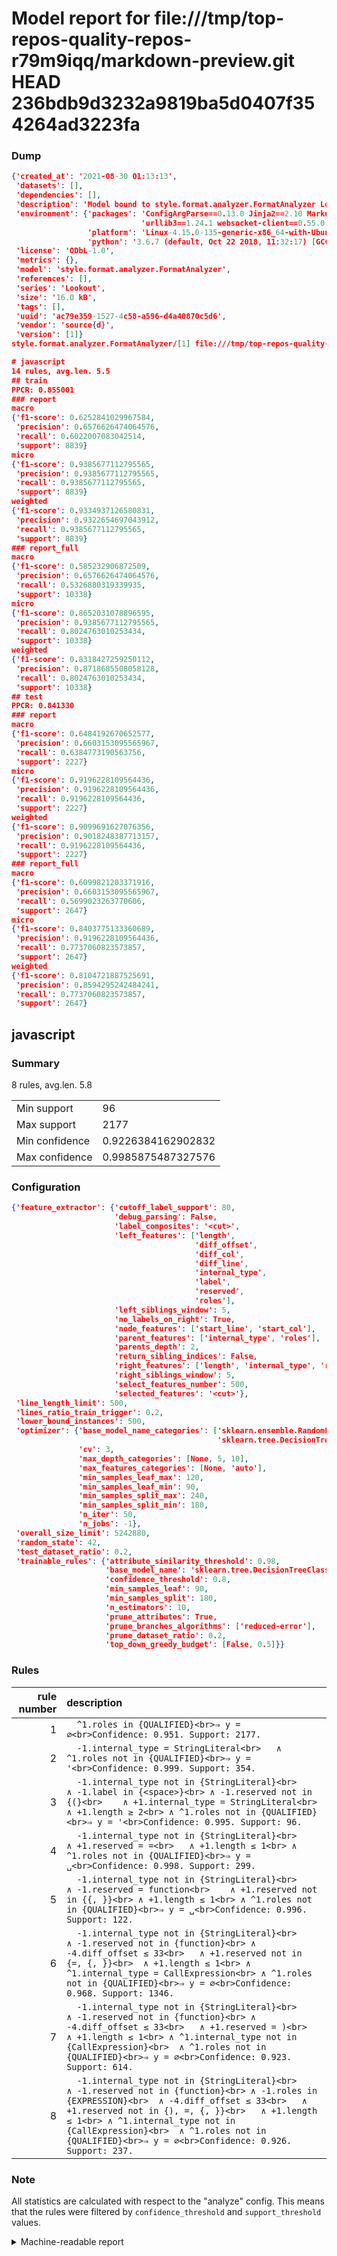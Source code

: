 # Model report for file:///tmp/top-repos-quality-repos-r79m9iqq/markdown-preview.git HEAD 236bdb9d3232a9819ba5d0407f354264ad3223fa

### Dump

```json
{'created_at': '2021-08-30 01:13:13',
 'datasets': [],
 'dependencies': [],
 'description': 'Model bound to style.format.analyzer.FormatAnalyzer Lookout analyzer.',
 'environment': {'packages': 'ConfigArgParse==0.13.0 Jinja2==2.10 MarkupSafe==1.1.1 PyStemmer==1.3.0 PyYAML==5.1 Pympler==0.5 SQLAlchemy==1.2.10 SQLAlchemy-Utils==0.33.3 asdf==2.3.2 bblfsh==2.12.7 boto==2.49.0 boto3==1.9.130 botocore==1.12.130 cachetools==2.0.1 certifi==2019.3.9 chardet==3.0.4 clint==0.5.1 docker==3.7.0 docker-pycreds==0.4.0 dulwich==0.19.11 grpcio==1.19.0 grpcio-tools==1.19.0 humanfriendly==4.16.1 humanize==0.5.1 idna==2.8 jmespath==0.9.4 jsonschema==2.6.0 lookout-sdk==0.4.1 lookout-sdk-ml==0.19.0 lookout-style==0.2.0 lz4==2.1.6 modelforge==0.12.1 numpy==1.16.2 packaging==19.0 pandas==0.22.0 pip==19.0.3 protobuf==3.7.0 psycopg2-binary==2.7.5 pygtrie==2.3 pyparsing==2.3.1 python-dateutil==2.8.0 python-igraph==0.7.1.post6 pytz==2019.1 requests==2.21.0 requirements-parser==0.2.0 scikit-learn==0.20.1 scikit-optimize==0.5.2 scipy==1.2.1 semantic-version==2.6.0 setuptools==40.8.0 six==1.12.0 smart-open==1.8.1 sourced-ml==0.8.2 spdx==2.5.0 stringcase==1.2.0 tabulate==0.8.2 tqdm==4.31.1 '
                             'urllib3==1.24.1 websocket-client==0.55.0 xxhash==1.3.0',
                 'platform': 'Linux-4.15.0-135-generic-x86_64-with-Ubuntu-18.04-bionic',
                 'python': '3.6.7 (default, Oct 22 2018, 11:32:17) [GCC 8.2.0]'},
 'license': 'ODbL-1.0',
 'metrics': {},
 'model': 'style.format.analyzer.FormatAnalyzer',
 'references': [],
 'series': 'Lookout',
 'size': '16.0 kB',
 'tags': [],
 'uuid': 'ac79e359-1527-4c58-a596-d4a40870c5d6',
 'vendor': 'source{d}',
 'version': [1]}
style.format.analyzer.FormatAnalyzer/[1] file:///tmp/top-repos-quality-repos-r79m9iqq/markdown-preview.git 236bdb9d3232a9819ba5d0407f354264ad3223fa

# javascript
14 rules, avg.len. 5.5
## train
PPCR: 0.855001
### report
macro
{'f1-score': 0.6252841029967584,
 'precision': 0.6576626474064576,
 'recall': 0.6022007083042514,
 'support': 8839}
micro
{'f1-score': 0.9385677112795565,
 'precision': 0.9385677112795565,
 'recall': 0.9385677112795565,
 'support': 8839}
weighted
{'f1-score': 0.9334937126580831,
 'precision': 0.9322654697043912,
 'recall': 0.9385677112795565,
 'support': 8839}
### report_full
macro
{'f1-score': 0.585232906872509,
 'precision': 0.6576626474064576,
 'recall': 0.5326880319339935,
 'support': 10338}
micro
{'f1-score': 0.8652031078896595,
 'precision': 0.9385677112795565,
 'recall': 0.8024763010253434,
 'support': 10338}
weighted
{'f1-score': 0.8318427259250112,
 'precision': 0.8718685508058128,
 'recall': 0.8024763010253434,
 'support': 10338}
## test
PPCR: 0.841330
### report
macro
{'f1-score': 0.6484192670652577,
 'precision': 0.6603153095565967,
 'recall': 0.6384773190563756,
 'support': 2227}
micro
{'f1-score': 0.9196228109564436,
 'precision': 0.9196228109564436,
 'recall': 0.9196228109564436,
 'support': 2227}
weighted
{'f1-score': 0.9099691627076356,
 'precision': 0.9018248387713157,
 'recall': 0.9196228109564436,
 'support': 2227}
### report_full
macro
{'f1-score': 0.6099821203371916,
 'precision': 0.6603153095565967,
 'recall': 0.5699023263770606,
 'support': 2647}
micro
{'f1-score': 0.8403775133360689,
 'precision': 0.9196228109564436,
 'recall': 0.7737060823573857,
 'support': 2647}
weighted
{'f1-score': 0.8104721887525691,
 'precision': 0.8594295242484241,
 'recall': 0.7737060823573857,
 'support': 2647}
```

## javascript
### Summary
8 rules, avg.len. 5.8

| | |
|-|-|
|Min support|96|
|Max support|2177|
|Min confidence|0.9226384162902832|
|Max confidence|0.9985875487327576|

### Configuration

```json
{'feature_extractor': {'cutoff_label_support': 80,
                       'debug_parsing': False,
                       'label_composites': '<cut>',
                       'left_features': ['length',
                                         'diff_offset',
                                         'diff_col',
                                         'diff_line',
                                         'internal_type',
                                         'label',
                                         'reserved',
                                         'roles'],
                       'left_siblings_window': 5,
                       'no_labels_on_right': True,
                       'node_features': ['start_line', 'start_col'],
                       'parent_features': ['internal_type', 'roles'],
                       'parents_depth': 2,
                       'return_sibling_indices': False,
                       'right_features': ['length', 'internal_type', 'reserved', 'roles'],
                       'right_siblings_window': 5,
                       'select_features_number': 500,
                       'selected_features': '<cut>'},
 'line_length_limit': 500,
 'lines_ratio_train_trigger': 0.2,
 'lower_bound_instances': 500,
 'optimizer': {'base_model_name_categories': ['sklearn.ensemble.RandomForestClassifier',
                                              'sklearn.tree.DecisionTreeClassifier'],
               'cv': 3,
               'max_depth_categories': [None, 5, 10],
               'max_features_categories': [None, 'auto'],
               'min_samples_leaf_max': 120,
               'min_samples_leaf_min': 90,
               'min_samples_split_max': 240,
               'min_samples_split_min': 180,
               'n_iter': 50,
               'n_jobs': -1},
 'overall_size_limit': 5242880,
 'random_state': 42,
 'test_dataset_ratio': 0.2,
 'trainable_rules': {'attribute_similarity_threshold': 0.98,
                     'base_model_name': 'sklearn.tree.DecisionTreeClassifier',
                     'confidence_threshold': 0.8,
                     'min_samples_leaf': 90,
                     'min_samples_split': 180,
                     'n_estimators': 10,
                     'prune_attributes': True,
                     'prune_branches_algorithms': ['reduced-error'],
                     'prune_dataset_ratio': 0.2,
                     'top_down_greedy_budget': [False, 0.5]}}
```

### Rules

| rule number | description |
|----:|:-----|
| 1 | `  ^1.roles in {QUALIFIED}<br>⇒ y = ∅<br>Confidence: 0.951. Support: 2177.` |
| 2 | `  -1.internal_type = StringLiteral<br>	∧ ^1.roles not in {QUALIFIED}<br>⇒ y = '<br>Confidence: 0.999. Support: 354.` |
| 3 | `  -1.internal_type not in {StringLiteral}<br>	∧ -1.label in {<space>}<br>	∧ -1.reserved not in {(}<br>	∧ +1.internal_type = StringLiteral<br>	∧ +1.length ≥ 2<br>	∧ ^1.roles not in {QUALIFIED}<br>⇒ y = '<br>Confidence: 0.995. Support: 96.` |
| 4 | `  -1.internal_type not in {StringLiteral}<br>	∧ +1.reserved = =<br>	∧ +1.length ≤ 1<br>	∧ ^1.roles not in {QUALIFIED}<br>⇒ y = ␣<br>Confidence: 0.998. Support: 299.` |
| 5 | `  -1.internal_type not in {StringLiteral}<br>	∧ -1.reserved = function<br>	∧ +1.reserved not in {{, }}<br>	∧ +1.length ≤ 1<br>	∧ ^1.roles not in {QUALIFIED}<br>⇒ y = ␣<br>Confidence: 0.996. Support: 122.` |
| 6 | `  -1.internal_type not in {StringLiteral}<br>	∧ -1.reserved not in {function}<br>	∧ -4.diff_offset ≤ 33<br>	∧ +1.reserved not in {=, {, }}<br>	∧ +1.length ≤ 1<br>	∧ ^1.internal_type = CallExpression<br>	∧ ^1.roles not in {QUALIFIED}<br>⇒ y = ∅<br>Confidence: 0.968. Support: 1346.` |
| 7 | `  -1.internal_type not in {StringLiteral}<br>	∧ -1.reserved not in {function}<br>	∧ -4.diff_offset ≤ 33<br>	∧ +1.reserved = )<br>	∧ +1.length ≤ 1<br>	∧ ^1.internal_type not in {CallExpression}<br>	∧ ^1.roles not in {QUALIFIED}<br>⇒ y = ∅<br>Confidence: 0.923. Support: 614.` |
| 8 | `  -1.internal_type not in {StringLiteral}<br>	∧ -1.reserved not in {function}<br>	∧ -1.roles in {EXPRESSION}<br>	∧ -4.diff_offset ≤ 33<br>	∧ +1.reserved not in {), =, {, }}<br>	∧ +1.length ≤ 1<br>	∧ ^1.internal_type not in {CallExpression}<br>	∧ ^1.roles not in {QUALIFIED}<br>⇒ y = ∅<br>Confidence: 0.926. Support: 237.` |

### Note
All statistics are calculated with respect to the "analyze" config. This means that the rules were filtered by
`confidence_threshold` and `support_threshold` values.

<details>
    <summary>Machine-readable report</summary>
```json
{"javascript": {"avg_rule_len": 5.75, "max_conf": 0.9985875487327576, "max_support": 2177, "min_conf": 0.9226384162902832, "min_support": 96, "num_rules": 8}}
```
</details>
